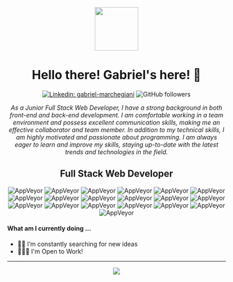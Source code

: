 <div id="header" align="center">
  <img src="https://media.giphy.com/media/3iyKHMIKg5VWG6qHUm/giphy.gif" width="100"/>
</div>
<div align="center" >
  
# Hello there! Gabriel's here! 👋

[![Linkedin: gabriel-marchegiani](https://img.shields.io/badge/-gabrielmarchegiani-blue?style=flat-square&logo=Linkedin&logoColor=white&link=https://www.linkedin.com/in/gabriel-marchegiani-0b8aa0224/)](https://www.linkedin.com/in/gabriel-marchegiani-0b8aa0224/)
![GitHub followers](https://img.shields.io/github/followers/gabrimarch3?label=Follow&style=social)
  
*As a Junior Full Stack Web Developer, I have a strong background in both front-end and back-end development. I am comfortable working in a team environment and possess excellent communication skills, making me an effective collaborator and team member. In addition to my technical skills, I am highly motivated and passionate about programming. I am always eager to learn and improve my skills, staying up-to-date with the latest trends and technologies in the field.*

## Full Stack Web Developer
  
![AppVeyor](https://img.shields.io/:HTML5-E34F26.svg?style=flat&logo=HTML5&logoColor=ffffff)
![AppVeyor](https://img.shields.io/:CSS-1572B6.svg?style=flat&logo=CSS3&logoColor=ffffff)
![AppVeyor](https://img.shields.io/:JavaScript-F7DF1E.svg?style=flat&logo=JavaScript&logoColor=000000)
![AppVeyor](https://img.shields.io/:TypeScript-f5f5f5.svg?style=flat&logo=TypeScript&logoColor=3178C6)
![AppVeyor](https://img.shields.io/:React-121212.svg?style=flat&logo=React&logoColor=61DAFB)
![AppVeyor](https://img.shields.io/:Redux-764ABC.svg?style=flat&logo=Redux&logoColor=ffffff)
![AppVeyor](https://img.shields.io/:Next.js-000000.svg?style=flat&logo=Next.js&logoColor=ffffff)
![AppVeyor](https://img.shields.io/:Sass-CC6699.svg?style=flat&logo=Sass&logoColor=ffffff)
![AppVeyor](https://img.shields.io/:Tailwind-06B6D4.svg?style=flat&logo=TailwindCSS&logoColor=ffffff)
![AppVeyor](https://img.shields.io/:Bootstrap-7952B3.svg?style=flat&logo=Bootstrap&logoColor=ffffff)
![AppVeyor](https://img.shields.io/:Node.js-121212.svg?style=flat&logo=Node.js&logoColor=339933)
![AppVeyor](https://img.shields.io/:JSON-121212.svg?style=flat&logo=JSON&logoColor=ffffff)
![AppVeyor](https://img.shields.io/:Git-f5f5f5.svg?style=flat&logo=Git&logoColor=F05032)
![AppVeyor](https://img.shields.io/:GitHub-181717.svg?style=flat&logo=GitHub&logoColor=ffffff)
![AppVeyor](https://img.shields.io/:Visual%20Studio%20Code-181717.svg?style=flat&logo=VisualStudioCode&logoColor=007ACC)
![AppVeyor](https://img.shields.io/:Figma-F24E1E.svg?style=flat&logo=Figma&logoColor=ffffff)
![AppVeyor](https://img.shields.io/:Adobe%20XD-f5f5f5.svg?style=flat&logo=AdobeXD&logoColor=FF61F6)
![AppVeyor](https://img.shields.io/:Adobe%20Illustrator-f5f5f5.svg?style=flat&logo=AdobeIllustrator&logoColor=FF9A00)
![AppVeyor](https://img.shields.io/:WordPress-21759B.svg?style=flat&logo=WordPress&logoColor=ffffff)
  
</div>
  
#### What am I currently doing ...
 
- 🧑‍🎓 I’m constantly searching for new ideas
- 👩🏻‍💻 I'm Open to Work!
  
---

<div align="center" >
 

![](https://komarev.com/ghpvc/?username=gabrimarch3&color=blue)
  
</div>
